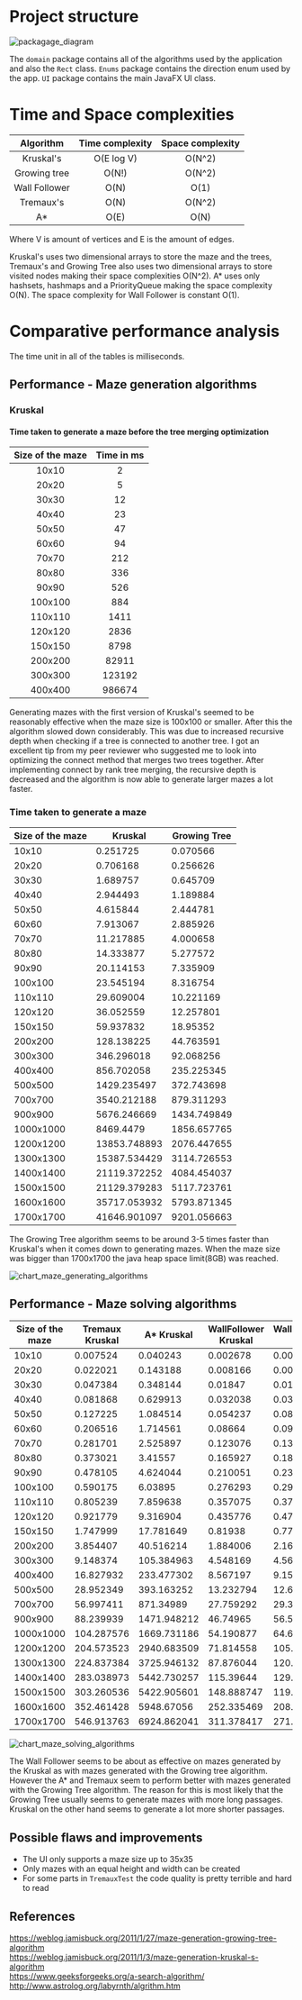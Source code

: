 # Project structure
![packagage_diagram](https://user-images.githubusercontent.com/52420413/176149874-1565b751-90bd-4ccd-af18-07ad72ec4963.jpg)


The `domain` package contains all of the algorithms used by the application and also the `Rect` class. `Enums` package contains the direction enum used by the app. `UI` package contains the main JavaFX UI class. 

# Time and Space complexities

| Algorithm | Time complexity |  Space complexity |
| :---:            | :---:        |        :---:    |
|    Kruskal's        |    O(E log V)     |   O(N^2)   |
|    Growing tree       |        O(N!)     |  O(N^2)  |
|    Wall Follower        |      O(N)       |   O(1) |
|    Tremaux's        |         O(N)    |     O(N^2)    |
|    A*        |           O(E)  |             O(N)   |

Where V is amount of vertices and E is the amount of edges.

Kruskal's uses two dimensional arrays to store the maze and the trees, Tremaux's and Growing Tree also uses two dimensional arrays to store visited nodes making their space complexities O(N^2). A* uses only hashsets, hashmaps and a PriorityQueue making the space complexity O(N). The space complexity for Wall Follower is constant O(1). 

# Comparative performance analysis

The time unit in all of the tables is milliseconds.

## Performance - Maze generation algorithms


 ### Kruskal 
 #### Time taken to generate a maze before the tree merging optimization
 
| Size of the maze | Time in ms |  
| :---:            | :---:        |
|    10x10         | 2            |
|     20x20       |  5           |
|      30x30       |  12          |
|      40x40       |   23          |
|      50x50    |   47          |
|       60x60     |   94         |
|      70x70      |       212      |
|       80x80     |      336       |
|       90x90     |       526      |
|        100x100    |      884       |
|       110x110    |  1411           |
|       120x120    |     2836        |
|        150x150   |    8798         |
|        200x200   |   82911         |
|        300x300   |      123192       |
|        400x400   |      986674       |

Generating mazes with the first version of Kruskal's seemed to be reasonably effective when the maze size is 100x100 or smaller. After this the algorithm slowed down considerably. This was due to increased recursive depth when checking if a tree is connected to another tree. I got an excellent tip from my peer reviewer who suggested me to look into optimizing the connect method that merges two trees together. After implementing connect by rank tree merging, the recursive depth is decreased and the algorithm is now able to generate larger mazes a lot faster.

### Time taken to generate a maze



| Size of the maze | Kruskal      | Growing Tree |
| ---------------- | ------------ | ------------ |
| 10x10            | 0.251725     | 0.070566     |
| 20x20            | 0.706168     | 0.256626     |
| 30x30            | 1.689757     | 0.645709     |
| 40x40            | 2.944493     | 1.189884     |
| 50x50            | 4.615844     | 2.444781     |
| 60x60            | 7.913067     | 2.885926     |
| 70x70            | 11.217885    | 4.000658     |
| 80x80            | 14.333877    | 5.277572     |
| 90x90            | 20.114153    | 7.335909     |
| 100x100          | 23.545194    | 8.316754     |
| 110x110          | 29.609004    | 10.221169    |
| 120x120          | 36.052559    | 12.257801    |
| 150x150          | 59.937832    | 18.95352     |
| 200x200          | 128.138225   | 44.763591    |
| 300x300          | 346.296018   | 92.068256    |
| 400x400          | 856.702058   | 235.225345   |
| 500x500          | 1429.235497  | 372.743698   |
| 700x700          | 3540.212188  | 879.311293   |
| 900x900          | 5676.246669  | 1434.749849  |
| 1000x1000        | 8469.4479    | 1856.657765  |
| 1200x1200        | 13853.748893 | 2076.447655  |
| 1300x1300        | 15387.534429 | 3114.726553  |
| 1400x1400        | 21119.372252 | 4084.454037  |
| 1500x1500        | 21129.379283 | 5117.723761  |
| 1600x1600        | 35717.053932 | 5793.871345  |
| 1700x1700        | 41646.901097 | 9201.056663  |


The Growing Tree algorithm seems to be  around 3-5 times faster than Kruskal's when it comes down to generating mazes. When the maze size was bigger than 1700x1700 the java heap space limit(8GB) was reached. 


![chart_maze_generating_algorithms](https://user-images.githubusercontent.com/52420413/175079977-4fd9e1bb-1231-4fb9-b362-b3fb296c5838.png)




## Performance -  Maze solving algorithms

| Size of the maze | Tremaux Kruskal | A\* Kruskal | WallFollower Kruskal | WallFollower GT | Tremaux GT | A\* GT      |
| ---------------- | --------------- | ----------- | -------------------- | --------------- | ---------- | ----------- |
| 10x10            | 0.007524        | 0.040243    | 0.002678             | 0.00207         | 0.003005   | 0.030541    |
| 20x20            | 0.022021        | 0.143188    | 0.008166             | 0.007051        | 0.007657   | 0.103147    |
| 30x30            | 0.047384        | 0.348144    | 0.01847              | 0.01784         | 0.017137   | 0.253534    |
| 40x40            | 0.081868        | 0.629913    | 0.032038             | 0.033348        | 0.030511   | 0.454357    |
| 50x50            | 0.127225        | 1.084514    | 0.054237             | 0.08062         | 0.073672   | 1.035221    |
| 60x60            | 0.206516        | 1.714561    | 0.08664              | 0.093307        | 0.081637   | 1.19318     |
| 70x70            | 0.281701        | 2.525897    | 0.123076             | 0.133253        | 0.109797   | 1.703837    |
| 80x80            | 0.373021        | 3.41557     | 0.165927             | 0.180172        | 0.152864   | 2.249703    |
| 90x90            | 0.478105        | 4.624044    | 0.210051             | 0.236305        | 0.205495   | 3.098376    |
| 100x100          | 0.590175        | 6.03895     | 0.276293             | 0.296823        | 0.26169    | 3.960972    |
| 110x110          | 0.805239        | 7.859638    | 0.357075             | 0.378632        | 0.325413   | 4.876804    |
| 120x120          | 0.921779        | 9.316904    | 0.435776             | 0.476261        | 0.388491   | 6.092008    |
| 150x150          | 1.747999        | 17.781649   | 0.81938              | 0.778121        | 0.65253    | 10.908559   |
| 200x200          | 3.854407        | 40.516214   | 1.884006             | 2.168729        | 1.598464   | 31.519186   |
| 300x300          | 9.148374        | 105.384963  | 4.548169             | 4.568177        | 3.180837   | 72.968034   |
| 400x400          | 16.827932       | 233.477302  | 8.567197             | 9.151081        | 5.506928   | 151.572542  |
| 500x500          | 28.952349       | 393.163252  | 13.232794            | 12.674496       | 9.922584   | 272.317964  |
| 700x700          | 56.997411       | 871.34989   | 27.759292            | 29.342313       | 21.739502  | 614.012318  |
| 900x900          | 88.239939       | 1471.948212 | 46.74965             | 56.562759       | 37.387183  | 958.334374  |
| 1000x1000        | 104.287576      | 1669.731186 | 54.190877            | 64.628278       | 40.525622  | 1172.22563  |
| 1200x1200        | 204.573523      | 2940.683509 | 71.814558            | 105.505178      | 85.965785  | 2138.083588 |
| 1300x1300        | 224.837384      | 3725.946132 | 87.876044            | 120.580731      | 102.017207 | 2530.915706 |
| 1400x1400        | 283.038973      | 5442.730257 | 115.39644            | 129.056103      | 106.308766 | 2785.46836  |
| 1500x1500        | 303.260536      | 5422.905601 | 148.888747           | 119.946986      | 123.519251 | 3622.748842 |
| 1600x1600        | 352.461428      | 5948.67056  | 252.335469           | 208.741089      | 150.912986 | 3986.189516 |
| 1700x1700        | 546.913763      | 6924.862041 | 311.378417           | 271.092344      | 184.39696  | 4320.467968 |

![chart_maze_solving_algorithms](https://user-images.githubusercontent.com/52420413/175077251-65fb233d-3c6f-4c23-8908-a6754a01d06e.png)

The Wall Follower seems to be about as effective on mazes generated by the Kruskal as with mazes generated with the Growing tree algorithm. However the A* and Tremaux seem to perform better with mazes generated with the Growing Tree algorithm. The reason for this is most likely that the Growing Tree usually seems to generate mazes with more long passages. Kruskal on the other hand seems to generate a lot more shorter passages.  



## Possible flaws and improvements
* The UI only supports a maze size up to 35x35
* Only mazes with an equal height and width can be created
* For some parts in `TremauxTest` the code quality is pretty terrible and hard to read

## References
https://weblog.jamisbuck.org/2011/1/27/maze-generation-growing-tree-algorithm  
https://weblog.jamisbuck.org/2011/1/3/maze-generation-kruskal-s-algorithm   
https://www.geeksforgeeks.org/a-search-algorithm/  
http://www.astrolog.org/labyrnth/algrithm.htm


